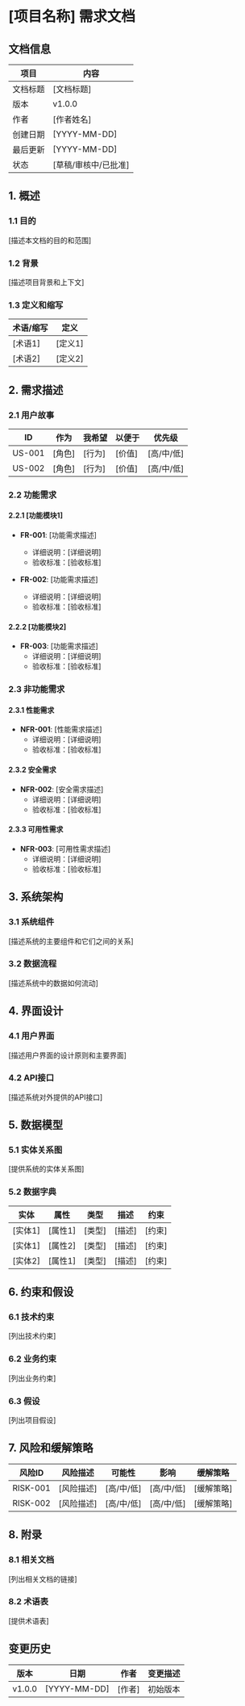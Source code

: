 # [项目名称] 需求文档

## 文档信息

| 项目 | 内容 |
| --- | --- |
| 文档标题 | [文档标题] |
| 版本 | v1.0.0 |
| 作者 | [作者姓名] |
| 创建日期 | [YYYY-MM-DD] |
| 最后更新 | [YYYY-MM-DD] |
| 状态 | [草稿/审核中/已批准] |

## 1. 概述

### 1.1 目的

[描述本文档的目的和范围]

### 1.2 背景

[描述项目背景和上下文]

### 1.3 定义和缩写

| 术语/缩写 | 定义 |
| --- | --- |
| [术语1] | [定义1] |
| [术语2] | [定义2] |

## 2. 需求描述

### 2.1 用户故事

| ID | 作为 | 我希望 | 以便于 | 优先级 |
| --- | --- | --- | --- | --- |
| US-001 | [角色] | [行为] | [价值] | [高/中/低] |
| US-002 | [角色] | [行为] | [价值] | [高/中/低] |

### 2.2 功能需求

#### 2.2.1 [功能模块1]

- **FR-001**: [功能需求描述]
  - 详细说明：[详细说明]
  - 验收标准：[验收标准]

- **FR-002**: [功能需求描述]
  - 详细说明：[详细说明]
  - 验收标准：[验收标准]

#### 2.2.2 [功能模块2]

- **FR-003**: [功能需求描述]
  - 详细说明：[详细说明]
  - 验收标准：[验收标准]

### 2.3 非功能需求

#### 2.3.1 性能需求

- **NFR-001**: [性能需求描述]
  - 详细说明：[详细说明]
  - 验收标准：[验收标准]

#### 2.3.2 安全需求

- **NFR-002**: [安全需求描述]
  - 详细说明：[详细说明]
  - 验收标准：[验收标准]

#### 2.3.3 可用性需求

- **NFR-003**: [可用性需求描述]
  - 详细说明：[详细说明]
  - 验收标准：[验收标准]

## 3. 系统架构

### 3.1 系统组件

[描述系统的主要组件和它们之间的关系]

### 3.2 数据流程

[描述系统中的数据如何流动]

## 4. 界面设计

### 4.1 用户界面

[描述用户界面的设计原则和主要界面]

### 4.2 API接口

[描述系统对外提供的API接口]

## 5. 数据模型

### 5.1 实体关系图

[提供系统的实体关系图]

### 5.2 数据字典

| 实体 | 属性 | 类型 | 描述 | 约束 |
| --- | --- | --- | --- | --- |
| [实体1] | [属性1] | [类型] | [描述] | [约束] |
| [实体1] | [属性2] | [类型] | [描述] | [约束] |
| [实体2] | [属性1] | [类型] | [描述] | [约束] |

## 6. 约束和假设

### 6.1 技术约束

[列出技术约束]

### 6.2 业务约束

[列出业务约束]

### 6.3 假设

[列出项目假设]

## 7. 风险和缓解策略

| 风险ID | 风险描述 | 可能性 | 影响 | 缓解策略 |
| --- | --- | --- | --- | --- |
| RISK-001 | [风险描述] | [高/中/低] | [高/中/低] | [缓解策略] |
| RISK-002 | [风险描述] | [高/中/低] | [高/中/低] | [缓解策略] |

## 8. 附录

### 8.1 相关文档

[列出相关文档的链接]

### 8.2 术语表

[提供术语表]

## 变更历史

| 版本 | 日期 | 作者 | 变更描述 |
| --- | --- | --- | --- |
| v1.0.0 | [YYYY-MM-DD] | [作者] | 初始版本 | 